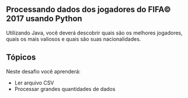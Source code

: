 ## Processando dados dos jogadores do FIFA© 2017 usando Python
Utilizando Java, você deverá descobrir quais são os melhores jogadores, quais os mais valiosos e quais são suas nacionalidades.

## Tópicos
Neste desafio você aprenderá:


- Ler arquivo CSV
- Processar grandes quantidades de dados